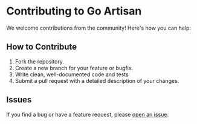 # Contributing to Go Artisan

We welcome contributions from the community! Here's how you can help:

## How to Contribute
1. Fork the repository.
2. Create a new branch for your feature or bugfix.
3. Write clean, well-documented code and tests
4. Submit a pull request with a detailed description of your changes.

## Issues
If you find a bug or have a feature request, please [open an issue](https://github.com/wahyusa/goartisan/issues).
